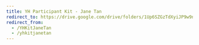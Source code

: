 ```yaml
---
title: YH Participant Kit - Jane Tan
redirect_to: https://drive.google.com/drive/folders/1Up6SZGzTdXyiJP9w9nfEmAEnP4OzV5TA?usp=sharing
redirect_from: 
  - /YHKitJaneTan
  - /yhkitjanetan
---
```

